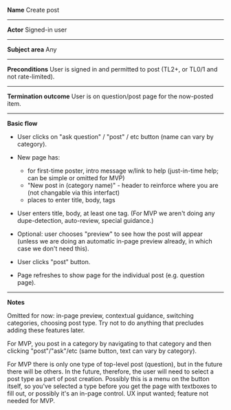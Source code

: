 **Name**
Create post

----

**Actor** 
Signed-in user

----

**Subject area**
Any

----

**Preconditions** 
User is signed in and permitted to post (TL2+, or TL0/1 and not
rate-limited).

----

**Termination outcome**
User is on question/post page for the now-posted item.

----

**Basic flow**

- User clicks on "ask question" / "post" / etc button (name can vary by category).

- New page has:
  - for first-time poster, intro message w/link to help (just-in-time help; can be simple or omitted for MVP)
  - "New post in (category name)" - header to reinforce where you are (not changable via this interfact)
  - places to enter title, body, tags

- User enters title, body, at least one tag.  (For MVP we aren't doing any dupe-detection, auto-review, special guidance.)

- Optional: user chooses "preview" to see how the post will appear (unless we are doing an automatic in-page preview already, in which case we don't need this).

- User clicks "post" button.

- Page refreshes to show page for the individual post (e.g. question page).

----

**Notes**

Omitted for now: in-page preview, contextual guidance, switching categories, choosing post type.  Try not to do anything that precludes adding these features later.

For MVP, you post in a category by navigating to that category and then clicking "post"/"ask"/etc (same button, text can vary by category).

For MVP there is only one type of top-level post (question), but in the future there will be others.  In the future, therefore, the user will need to select a post type as part of post creation.  Possibly this is a menu on the button itself, so you've selected a type before you get the page with textboxes to fill out, or possibly it's an in-page control.  UX input wanted; feature not needed for MVP.


